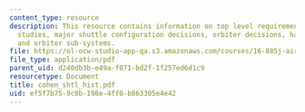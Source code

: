 ```yaml
---
content_type: resource
description: This resource contains information on top level requirements, shuttle
  studies, major shuttle configuration decisions, orbiter decisions, hardware sub-systems
  and orbiter sub-systems.
file: https://ol-ocw-studio-app-qa.s3.amazonaws.com/courses/16-885j-aircraft-systems-engineering-fall-2005/ef5f7b759c0b198e4ff0b863305e4e42_cohen_shtl_hist.pdf
file_type: application/pdf
parent_uid: d240db3b-e49a-f071-bd2f-1f257ed6d1c9
resourcetype: Document
title: cohen_shtl_hist.pdf
uid: ef5f7b75-9c0b-198e-4ff0-b863305e4e42
---
```

